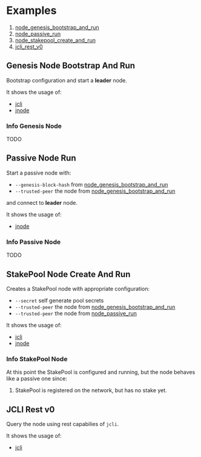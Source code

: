 # Examples

1) [node_genesis_bootstrap_and_run](#genesis-node-bootstrap-and-run)
2) [node_passive_run](#passive-node-run)
3) [node_stakepool_create_and_run](#stakepool-node-create-and-run)
4) [jcli_rest_v0](#jcli-rest-v0)

## Genesis Node Bootstrap And Run

Bootstrap configuration and start a **leader** node.

It shows the usage of:

- [jcli](https://godoc.org/github.com/rinor/jorcli/jcli)
- [jnode](https://godoc.org/github.com/rinor/jorcli/jnode)

### Info Genesis Node

TODO

## Passive Node Run

Start a passive node with:

- `--genesis-block-hash` from [node_genesis_bootstrap_and_run](#genesis-node-bootstrap-and-run)
- `--trusted-peer` the node from [node_genesis_bootstrap_and_run](#genesis-node-bootstrap-and-run)

and connect to **leader** node.

It shows the usage of:

- [jnode](https://godoc.org/github.com/rinor/jorcli/jnode)

### Info Passive Node

TODO

## StakePool Node Create And Run

Creates a StakePool node with appropriate configuration:

- `--secret` self generate pool secrets
- `--trusted-peer` the node from [node_genesis_bootstrap_and_run](#genesis-node-bootstrap-and-run)
- `--trusted-peer` the node from [node_passive_run](#passive-node-run)

It shows the usage of:

- [jcli](https://godoc.org/github.com/rinor/jorcli/jcli)
- [jnode](https://godoc.org/github.com/rinor/jorcli/jnode)

### Info StakePool Node

At this point the StakePool is configured and running,
but the node behaves like a passive one since:

1. StakePool is registered on the network, but has no stake yet.

## JCLI Rest v0

Query the node using rest capabilies of `jcli`.

It shows the usage of:

- [jcli](https://godoc.org/github.com/rinor/jorcli/jcli)
